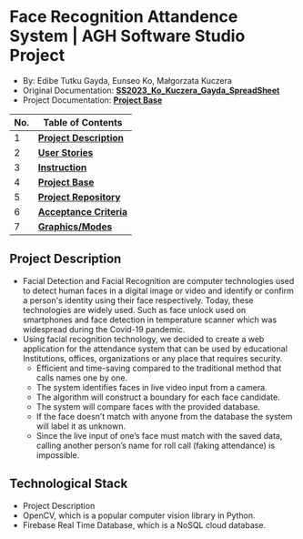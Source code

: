 # Face Recognition Attandence System  | AGH Software Studio Project
*  By: Edibe Tutku Gayda, Eunseo Ko, Małgorzata Kuczera
* Original Documentation: [**SS2023_Ko_Kuczera_Gayda_SpreadSheet**](https://github.com/Kylean01110/AGH-Software-Studio---Face-Regonition-Project/files/11216785/SS2023.Ko_Kuczera_Gayda_User_Stories.xlsx)
* Project Documentation: [**Project Base**](https://github.com/Kylean01110/SS2023_Ko_Kuczera_Gayda_SpreadSheet/tree/main/FaceRecognition_ProjectBase)


| No. | Table of Contents                                                                   |
| --- | ----------------------------------------------------------------------- |
| 1   | [**Project Description**](https://github.com/Etutku/SS2023_Ko_Kuczera_Gayda_SpreadSheet/blob/main/README.md)  
| 2   | [**User Stories**](https://github.com/Etutku/SS2023_Ko_Kuczera_Gayda_SpreadSheet/blob/main/User_Stories.md) |
| 3   | [**Instruction**](https://github.com/Etutku/SS2023_Ko_Kuczera_Gayda_SpreadSheet/blob/main/FaceRecognitionAttandanceSysytem/README.md)   |
| 4   | [**Project Base**](https://drive.google.com/file/d/1H5VArBx0FVuSUGGIQmN7Hvn5l0OB6fka/view)   |
| 5   | [**Project Repository**](https://github.com/Etutku/SS2023_Ko_Kuczera_Gayda_SpreadSheet/tree/main/FaceRecognitionAttandanceSysytem)   |
| 6   | [**Acceptance Criteria**](https://github.com/Etutku/SS2023_Ko_Kuczera_Gayda_SpreadSheet/blob/main/Acceptance_Criteria.md)   |        
| 7   | [**Graphics/Modes**](https://github.com/Etutku/SS2023_Ko_Kuczera_Gayda_SpreadSheet/tree/main/FaceRecognition_ProjectBase/Graphics/Modes)   |


## Project Description 
* Facial Detection and Facial Recognition are computer technologies used to detect human faces in a digital image or video and identify or confirm a person's identity using 
their face respectively. Today, these technologies are widely used. Such as face unlock used on smartphones and face detection in temperature scanner which was widespread 
during the Covid-19 pandemic.
* Using facial recognition technology, we decided to create a web application for the attendance system that can be used by educational Institutions, offices, organizations 
or any place that requires security.
  - Efficient and time-saving compared to the traditional method that calls names one by one.
  - The system identifies faces in live video input from a camera.
  - The algorithm will construct a boundary for each face candidate.
  - The system will compare faces with the provided database.
  - If the face doesn’t match with anyone from the database the system will label it as unknown.
  - Since the live input of one’s face must match with the saved data, calling another person’s name for roll call (faking attendance) is impossible.

## Technological Stack 
* Project Description 
* OpenCV, which is a popular computer vision library in Python.
* Firebase Real Time Database, which is a NoSQL cloud database.




